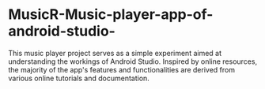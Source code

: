 # MusicR-Music-player-app-of-android-studio-
This music player project serves as a simple experiment aimed at understanding the workings of Android Studio. Inspired by online resources, the majority of the app's features and functionalities are derived from various online tutorials and documentation.
